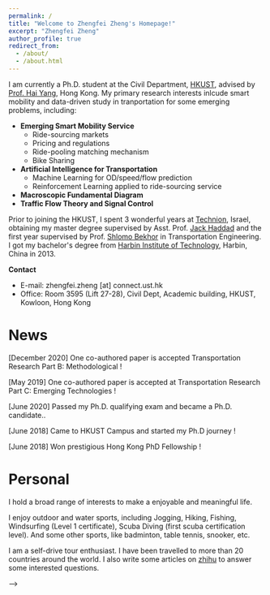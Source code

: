 ```yaml
---
permalink: /
title: "Welcome to Zhengfei Zheng's Homepage!"
excerpt: "Zhengfei Zheng"
author_profile: true
redirect_from: 
  - /about/
  - /about.html
---
```


I am currently a Ph.D. student at the Civil Department, [HKUST](https://hkust.edu.hk/), advised by [Prof. Hai Yang](http://cehyang.people.ust.hk/), Hong Kong. My primary research interests inlcude smart mobility and data-driven study in tranportation for some emerging problems, including: 
- **Emerging Smart Mobility Service**
    - Ride-sourcing markets
     - Pricing and regulations
     - Ride-pooling matching mechanism
    - Bike Sharing
- **Artificial Intelligence for Transportation**
    - Machine Learning for OD/speed/flow prediction
    - Reinforcement Learning applied to ride-sourcing service
- **Macroscopic Fundamental Diagram**
- **Traffic Flow Theory and Signal Control**

Prior to joining the HKUST, I spent 3 wonderful years at [Technion](https://www.technion.ac.il/), Israel, obtaining my master degree supervised by Asst. Prof. [Jack Haddad](https://haddad.net.technion.ac.il/) and the first year supervised by Prof. [Shlomo Bekhor](https://sbekhor.net.technion.ac.il/) in Transportation Engineering. I got my bachelor's degree from [Harbin Institute of Technology](http://www.hit.edu.cn/), Harbin, China in 2013.  

**Contact**
- E-mail: zhengfei.zheng \[at\] connect.ust.hk  
- Office: Room 3595 (Lift 27-28), Civil Dept, Academic building, HKUST, Kowloon, Hong Kong

News
======
<!-- \[July 2022\] Invited to serve as Reviewer (Program Committee Member) for **AAAI 2023** and **ICLR 2023**. 

\[July 2022\] Recognized as an **Outstanding Reviewer** (Top 10%) of ICML 2022!

\[June 2022\] Invited to serve as a Reviewer for the new **[LoG](https://logconference.org/)** Conference 2022! 

\[May 2022\] CrossTReS is accepted at **KDD 2022**. Congratulations!

\[March 2022\] Invited to serve as a Reviewer for **NeurIPS 2022** and its **Datasets and Benchmarks Track**. 

\[February 2022\] Invited to serve as a Reviewer for **[TMLR](https://www.jmlr.org/tmlr/)**.

\[January 2022\] Invited to serve as a Reviewer for **ICML 2022**. 

\[August 2021\] Passed my Ph.D. qualifying exam and became a Ph.D. candidate. \[[slides](https://kl4805.github.io/files/slides.pdf)\]

\[July 2021\] Invited to the Program Committee Board (i.e. to serve a three-year term as Program Committee Members) for **IJCAI 2022-24**.

\[June 2021\] Invited to serve as a Program Committee Member for **NeurIPS 2021 Datasets and Benchmarks Track** and **ICLR 2022**. 

\[May 2021\] SecureBoost is accepted at **IEEE Intelligent Systems**. Congratulations to my co-authors! 

\[April 2021\] Invited to serve as a Program Committee Member for **NeurIPS 2021**. 

\[January 2021\] One co-authored paper is accepted at **TheWebConf 2021** as a long paper. Congratulations to my co-authors! -->

\[December 2020\] One co-authored paper is accepted Transportation Research Part B: Methodological !

\[May 2019\] One co-authored paper is accepted at Transportation Research Part C: Emerging Technologies ! 

\[June 2020\] Passed my Ph.D. qualifying exam and became a Ph.D. candidate.. 

\[June 2018\] Came to HKUST Campus and started my Ph.D journey !

\[June 2018\] Won prestigious Hong Kong PhD Fellowship !

Personal
======
I hold a broad range of interests to make a enjoyable and meaningful life. 

I enjoy outdoor and water sports, including Jogging, Hiking, Fishing, Windsurfing (Level 1 certificate),  Scuba Diving (first scuba certification level). And some other sports, like badminton, table tennis, snooker, etc.

I am a self-drive tour enthusiast. I have been travelled to more than 20 countries around the world. I also write some articles on [zhihu](https://www.zhihu.com/people/zhengfei-zheng) to answer some interested questions.

<!-- I am an alcoholist, I like the following types of alcohol. 

- Beers, including Pale Ale (I like **Ballast Point**, **Brooklyn**, **Dogfish** and **BrewDog**.), Trappist (I like **Rochefort** and **Chimay**.) and Hefeweizen (I think **Franziskaner** is good enough.). 

- Vodka. **Smirnoff Black, Grey Goose and Russian Standards** are of high quality.

- Whiskey. For single malts, I like **Talisker and Lagavulin**. For blended, **Johnnie Walker Double Black** is worth a try. 

- Bourbon. I have only tried **Maker's Mark** and I found it charming.

- Gin. The taste of Gin is a highly personalized matter. I enjoy **The Botanists**. 

An image demonstrating genres of single malt scotch is [here](http://kl4805.github.io/files/Whiskey.jpeg). -->

<!-- Some Friends
====== -->
<!-- I make friends with many elite guys who are doing state-of-the-art research in many areas. Some of their homepages are below.

[Haodong Duan](https://kennymckormick.github.io/) (Ph.D Student at the Chinese University of Hong Kong, Computer Vision). 

[Peiqing Chen](https://kaiserv2.github.io/) (Ph.D student at Boston University, Network measurement). 

<!-- <script type="text/javascript" id="clustrmaps" src="//cdn.clustrmaps.com/map_v2.js?cl=ffffff&w=360&t=tt&d=4KHTIdAI3xCU5LcxemXihwdepjCFj3Wm8hsCTWJ8RgM"></script> --> -->
<script type='text/javascript' id='clustrmaps' src='//cdn.clustrmaps.com/map_v2.js?cl=ffffff&w=700&t=n&d=mpTi8xj2lCObwxC4c87vWJy2QI8HwFljizTcfzRgyl4&co=0e5587&cmo=cad8d4&cmn=f9841c&ct=ffffff'></script>

